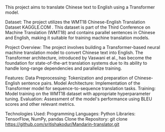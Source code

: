 This project aims to translate Chinese text to English using a Transformer model.

Dataset:
The project utilizes the WMT18 Chinese-English Translation Dataset KAGGLE.COM
. This dataset is part of the Third Conference on Machine Translation (WMT18) and contains parallel sentences in Chinese and English, making it suitable for training machine translation models.

Project Overview:
The project involves building a Transformer-based neural machine translation model to convert Chinese text into English. The Transformer architecture, introduced by Vaswani et al., has become the foundation for state-of-the-art translation systems due to its ability to handle long-range dependencies and parallelize training.

Features:
Data Preprocessing: Tokenization and preparation of Chinese-English sentence pairs.
Model Architecture: Implementation of the Transformer model for sequence-to-sequence translation tasks.
Training: Model training on the WMT18 dataset with appropriate hyperparameter tuning.
Evaluation: Assessment of the model's performance using BLEU scores and other relevant metrics.

Technologies Used:
Programming Languages: Python
Libraries: TensorFlow, NumPy, pandas
Clone the Repository: git clone https://github.com/sritishakodur/Mandarin-translator.git
